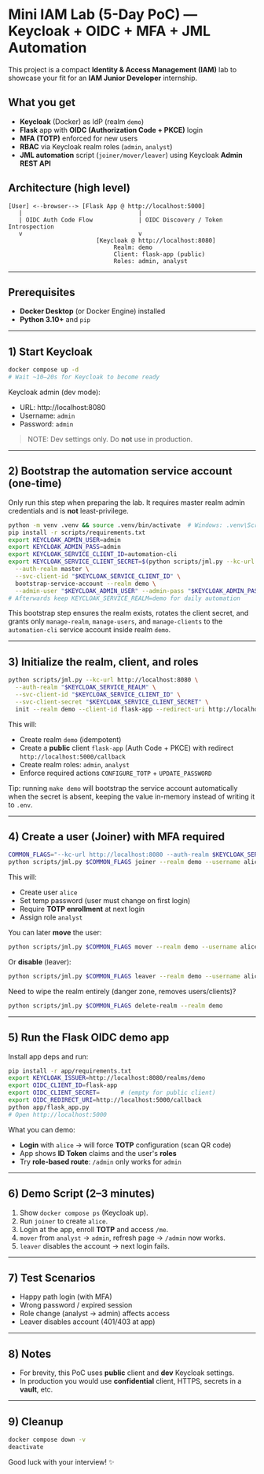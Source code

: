 # Mini IAM Lab (5-Day PoC) — Keycloak + OIDC + MFA + JML Automation

This project is a compact **Identity & Access Management (IAM)** lab to showcase your fit for an **IAM Junior Developer** internship.

## What you get
- **Keycloak** (Docker) as IdP (realm `demo`)
- **Flask** app with **OIDC (Authorization Code + PKCE)** login
- **MFA (TOTP)** enforced for new users
- **RBAC** via Keycloak realm roles (`admin`, `analyst`)
- **JML automation** script (`joiner/mover/leaver`) using Keycloak **Admin REST API**

## Architecture (high level)
```
[User] <--browser--> [Flask App @ http://localhost:5000]
   |                                 |
   | OIDC Auth Code Flow             | OIDC Discovery / Token Introspection
   v                                 v
                         [Keycloak @ http://localhost:8080]
                              Realm: demo
                              Client: flask-app (public)
                              Roles: admin, analyst
```

---

## Prerequisites
- **Docker Desktop** (or Docker Engine) installed
- **Python 3.10+** and `pip`

---

## 1) Start Keycloak
```bash
docker compose up -d
# Wait ~10–20s for Keycloak to become ready
```

Keycloak admin (dev mode):
- URL: http://localhost:8080
- Username: `admin`
- Password: `admin`

> NOTE: Dev settings only. Do **not** use in production.

---

## 2) Bootstrap the automation service account (one-time)
Only run this step when preparing the lab. It requires master realm admin credentials and is **not** least-privilege.
```bash
python -m venv .venv && source .venv/bin/activate  # Windows: .venv\Scripts\activate
pip install -r scripts/requirements.txt
export KEYCLOAK_ADMIN_USER=admin
export KEYCLOAK_ADMIN_PASS=admin
export KEYCLOAK_SERVICE_CLIENT_ID=automation-cli
export KEYCLOAK_SERVICE_CLIENT_SECRET=$(python scripts/jml.py --kc-url http://localhost:8080 \
  --auth-realm master \
  --svc-client-id "$KEYCLOAK_SERVICE_CLIENT_ID" \
  bootstrap-service-account --realm demo \
  --admin-user "$KEYCLOAK_ADMIN_USER" --admin-pass "$KEYCLOAK_ADMIN_PASS")
# Afterwards keep KEYCLOAK_SERVICE_REALM=demo for daily automation
```

This bootstrap step ensures the realm exists, rotates the client secret, and grants only `manage-realm`, `manage-users`, and `manage-clients` to the `automation-cli` service account inside realm `demo`.

---

## 3) Initialize the realm, client, and roles
```bash
python scripts/jml.py --kc-url http://localhost:8080 \
  --auth-realm "$KEYCLOAK_SERVICE_REALM" \
  --svc-client-id "$KEYCLOAK_SERVICE_CLIENT_ID" \
  --svc-client-secret "$KEYCLOAK_SERVICE_CLIENT_SECRET" \
  init --realm demo --client-id flask-app --redirect-uri http://localhost:5000/callback
```

This will:
- Create realm `demo` (idempotent)
- Create a **public** client `flask-app` (Auth Code + PKCE) with redirect `http://localhost:5000/callback`
- Create realm roles: `admin`, `analyst`
- Enforce required actions `CONFIGURE_TOTP` + `UPDATE_PASSWORD`

Tip: running `make demo` will bootstrap the service account automatically when the secret is absent, keeping the value in-memory instead of writing it to `.env`.

---

## 4) Create a user (Joiner) with MFA required
```bash
COMMON_FLAGS="--kc-url http://localhost:8080 --auth-realm $KEYCLOAK_SERVICE_REALM --svc-client-id $KEYCLOAK_SERVICE_CLIENT_ID --svc-client-secret $KEYCLOAK_SERVICE_CLIENT_SECRET"
python scripts/jml.py $COMMON_FLAGS joiner --realm demo --username alice --email alice@example.com --first Alice --last Example --role analyst --temp-password Passw0rd!
```

This will:
- Create user `alice`
- Set temp password (user must change on first login)
- Require **TOTP enrollment** at next login
- Assign role `analyst`

You can later **move** the user:
```bash
python scripts/jml.py $COMMON_FLAGS mover --realm demo --username alice --from-role analyst --to-role admin
```

Or **disable** (leaver):
```bash
python scripts/jml.py $COMMON_FLAGS leaver --realm demo --username alice
```

Need to wipe the realm entirely (danger zone, removes users/clients)?
```bash
python scripts/jml.py $COMMON_FLAGS delete-realm --realm demo
```

---

## 5) Run the Flask OIDC demo app
Install app deps and run:
```bash
pip install -r app/requirements.txt
export KEYCLOAK_ISSUER=http://localhost:8080/realms/demo
export OIDC_CLIENT_ID=flask-app
export OIDC_CLIENT_SECRET=      # (empty for public client)
export OIDC_REDIRECT_URI=http://localhost:5000/callback
python app/flask_app.py
# Open http://localhost:5000
```

What you can demo:
- **Login** with `alice` → will force **TOTP** configuration (scan QR code)
- App shows **ID Token** claims and the user's **roles**
- Try **role-based route**: `/admin` only works for `admin`

---

## 6) Demo Script (2–3 minutes)
1. Show `docker compose ps` (Keycloak up).  
2. Run `joiner` to create `alice`.  
3. Login at the app, enroll **TOTP** and access `/me`.  
4. `mover` from `analyst` → `admin`, refresh page → `/admin` now works.  
5. `leaver` disables the account → next login fails.

---

## 7) Test Scenarios
- Happy path login (with MFA)  
- Wrong password / expired session  
- Role change (analyst → admin) affects access  
- Leaver disables account (401/403 at app)

---

## 8) Notes
- For brevity, this PoC uses **public** client and **dev** Keycloak settings.  
- In production you would use **confidential** client, HTTPS, secrets in a **vault**, etc.

---

## 9) Cleanup
```bash
docker compose down -v
deactivate
```

Good luck with your interview! ✨
